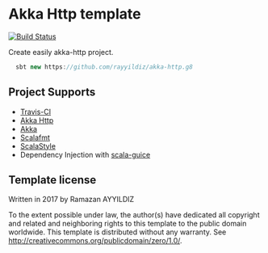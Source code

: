 Akka Http template
===

[![Build Status](https://travis-ci.org/rayyildiz/akka-http.g8.svg?branch=master)](https://travis-ci.org/rayyildiz/akka-http.g8)


Create easily akka-http project.

```scala
  sbt new https://github.com/rayyildiz/akka-http.g8
```

Project Supports
---

- [Travis-CI](https://docs.travis-ci.com/user/languages/scala/)
- [Akka Http](https://doc.akka.io/docs/akka-http/current/scala/http/)
- [Akka](https://akka.io/)
- [Scalafmt](http://scalameta.org/scalafmt/)
- [ScalaStyle](http://www.scalastyle.org/)
- Dependency Injection with [scala-guice](https://github.com/codingwell/scala-guice)

Template license
----------------
Written in 2017 by Ramazan AYYILDIZ

To the extent possible under law, the author(s) have dedicated all copyright and related
and neighboring rights to this template to the public domain worldwide.
This template is distributed without any warranty. See <http://creativecommons.org/publicdomain/zero/1.0/>.
